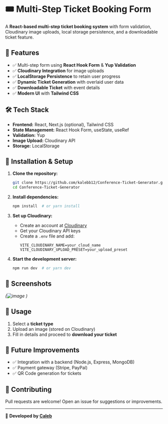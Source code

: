 # 🎟️ Multi-Step Ticket Booking Form

A **React-based multi-step ticket booking system** with form validation, Cloudinary image uploads, local storage persistence, and a downloadable ticket feature.

## 📌 Features
- ✅ Multi-step form using **React Hook Form** & **Yup Validation**
- ✅ **Cloudinary Integration** for image uploads
- ✅ **LocalStorage Persistence** to retain user progress
- ✅ **Dynamic Ticket Generation** with overlaid user data
- ✅ **Downloadable Ticket** with event details
- ✅ **Modern UI** with **Tailwind CSS**

## 🛠 Tech Stack
- **Frontend:** React, Next.js (optional), Tailwind CSS
- **State Management:** React Hook Form, useState, useRef
- **Validation:** Yup
- **Image Upload:** Cloudinary API
- **Storage:** LocalStorage

## 🚀 Installation & Setup

1. **Clone the repository:**
   ```bash
   git clone https://github.com/kalebb12/Conference-Ticket-Generator.git
   cd Conference-Ticket-Generator
   ```

2. **Install dependencies:**
   ```bash
   npm install  # or yarn install
   ```

3. **Set up Cloudinary:**
   - Create an account at [Cloudinary](https://cloudinary.com/)
   - Get your Cloudinary API keys
   - Create a `.env` file and add:
     ```env
     VITE_CLOUDINARY_NAME=your_cloud_name
     VITE_CLOUDINARY_UPLOAD_PRESET=your_upload_preset
     ```

4. **Start the development server:**
   ```bash
   npm run dev  # or yarn dev
   ```

## 📸 Screenshots
_(![image](https://github.com/user-attachments/assets/bb0ac7de-123c-427d-b902-257227bd1fd1)
)_

## 📜 Usage
1. Select a **ticket type**
2. Upload an image (stored on Cloudinary)
3. Fill in details and proceed to **download your ticket**

## 🔧 Future Improvements
- ✅ Integration with a backend (Node.js, Express, MongoDB)
- ✅ Payment gateway (Stripe, PayPal)
- ✅ QR Code generation for tickets

## 🤝 Contributing
Pull requests are welcome! Open an issue for suggestions or improvements.

---
🚀 **Developed by [Caleb](https://github.com/kalebb12)**

